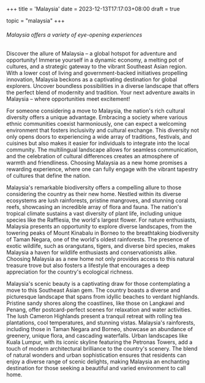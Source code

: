 +++
title = 'Malaysia'
date = 2023-12-13T17:17:03+08:00
draft = true

topic = "malaysia"
+++

###### Malaysia offers a variety of eye-opening experiences

Discover the allure of Malaysia – a global hotspot for adventure and opportunity! Immerse yourself in a dynamic economy, a melting pot of cultures, and a strategic gateway to the vibrant Southeast Asian region. With a lower cost of living and government-backed initiatives propelling innovation, Malaysia beckons as a captivating destination for global explorers. Uncover boundless possibilities in a diverse landscape that offers the perfect blend of modernity and tradition. Your next adventure awaits in Malaysia – where opportunities meet excitement!

<!-- split -->

For someone considering a move to Malaysia, the nation's rich cultural diversity offers a unique advantage. Embracing a society where various ethnic communities coexist harmoniously, one can expect a welcoming environment that fosters inclusivity and cultural exchange. This diversity not only opens doors to experiencing a wide array of traditions, festivals, and cuisines but also makes it easier for individuals to integrate into the local community. The multilingual landscape allows for seamless communication, and the celebration of cultural differences creates an atmosphere of warmth and friendliness. Choosing Malaysia as a new home promises a rewarding experience, where one can fully engage with the vibrant tapestry of cultures that define the nation.

<!-- split -->

Malaysia's remarkable biodiversity offers a compelling allure to those considering the country as their new home. Nestled within its diverse ecosystems are lush rainforests, pristine mangroves, and stunning coral reefs, showcasing an incredible array of flora and fauna. The nation's tropical climate sustains a vast diversity of plant life, including unique species like the Rafflesia, the world's largest flower. For nature enthusiasts, Malaysia presents an opportunity to explore diverse landscapes, from the towering peaks of Mount Kinabalu in Borneo to the breathtaking biodiversity of Taman Negara, one of the world's oldest rainforests. The presence of exotic wildlife, such as orangutans, tigers, and diverse bird species, makes Malaysia a haven for wildlife enthusiasts and conservationists alike. Choosing Malaysia as a new home not only provides access to this natural treasure trove but also fosters a lifestyle that encourages a deep appreciation for the country's ecological richness.

<!-- split -->

Malaysia's scenic beauty is a captivating draw for those contemplating a move to this Southeast Asian gem. The country boasts a diverse and picturesque landscape that spans from idyllic beaches to verdant highlands. Pristine sandy shores along the coastlines, like those on Langkawi and Penang, offer postcard-perfect scenes for relaxation and water activities. The lush Cameron Highlands present a tranquil retreat with rolling tea plantations, cool temperatures, and stunning vistas. Malaysia's rainforests, including those in Taman Negara and Borneo, showcase an abundance of greenery, unique flora, and cascading waterfalls. Urban landscapes like Kuala Lumpur, with its iconic skyline featuring the Petronas Towers, add a touch of modern architectural brilliance to the country's scenery. The blend of natural wonders and urban sophistication ensures that residents can enjoy a diverse range of scenic delights, making Malaysia an enchanting destination for those seeking a beautiful and varied environment to call home.

<!-- split -->